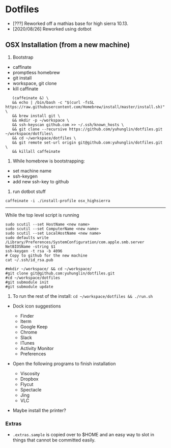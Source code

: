 # Dotfiles

* [???] Reworked off a mathias base for high sierra 10.13.
* [2020/08/26] Reworked using dotbot

## OSX Installation (from a new machine)

1. Bootstrap
* caffinate
* promptless homebrew
* git install
* workspace, git clone
* kill caffinate

```
   (caffeinate &) \
   && echo | /bin/bash -c "$(curl -fsSL https://raw.githubusercontent.com/Homebrew/install/master/install.sh)" \
   && brew install git \
   && mkdir -p ~/workspace \
   && ssh-keyscan github.com >> ~/.ssh/known_hosts \
   && git clone --recursive https://github.com/yuhunglin/dotfiles.git ~/workspace/dotfiles\
   && cd ~/workspace/dotfiles \
   && git remote set-url origin git@github.com:yuhunglin/dotfiles.git \
   && killall caffeinate
```

1. While homebrew is bootstrapping:
* set machine name
* ssh-keygen
* add new ssh-key to github


1. run dotbot stuff
```
caffeinate -i ./install-profile osx_highsierra
```

---


While the top level script is running
```
sudo scutil --set HostName <new name>
sudo scutil --set ComputerName <new name>
sudo scutil --set LocalHostName <new name>
sudo defaults write /Library/Preferences/SystemConfiguration/com.apple.smb.server NetBIOSName -string $1
ssh-keygen -t rsa -b 4096
# Copy to github for the new machine
cat ~/.ssh/id_rsa.pub

#mkdir ~/workspace/ && cd ~/workspace/
#git clone git@github.com:yuhunglin/dotfiles.git
#cd ~/workspace/dotfiles
#git submodule init
#git submodule update
```

1. To run the rest of the install: `cd ~/workspace/dotfiles && ./run.sh`


- Dock icon suggestions
  - Finder
  - Iterm
  - Google Keep
  - Chrome
  - Slack
  - ITunes
  - Activity Monitor
  - Preferences

- Open the following programs to finish installation
  - Viscosity
  - Dropbox
  - Flycut
  - Spectacle
  - Jing
  - VLC

- Maybe install the printer?

### Extras

- `.extras.sample` is copied over to $HOME and an easy way to slot in things that cannot be committed easily.

